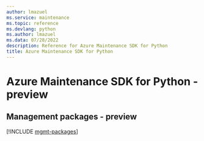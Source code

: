 ```yaml
---
author: lmazuel
ms.service: maintenance
ms.topic: reference
ms.devlang: python
ms.author: lmazuel
ms.data: 07/28/2022
description: Reference for Azure Maintenance SDK for Python
title: Azure Maintenance SDK for Python
---
```

# Azure Maintenance SDK for Python - preview

## Management packages - preview
[!INCLUDE [mgmt-packages](maintenance-mgmt-index.md)]